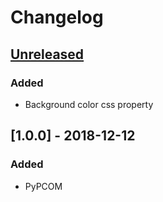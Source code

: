 # Changelog

## [Unreleased]
### Added
- Background color css property

## [1.0.0] - 2018-12-12
### Added
- PyPCOM

[Unreleased]: https://github.com/SalmonMode/PyPCOM/compare/1.0.0...HEAD
